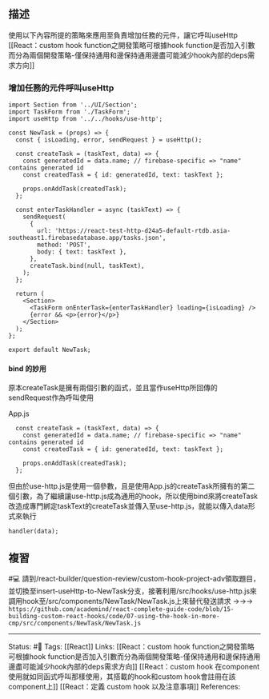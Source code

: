 ## 描述

使用以下內容所提的策略來應用至負責增加任務的元件，讓它呼叫useHttp
[[React：custom hook function之開發策略可根據hook function是否加入引數而分為兩個開發策略-僅保持通用和邊保持通用邊盡可能減少hook內部的deps需求方向]]
### 增加任務的元件呼叫useHttp

```
import Section from '../UI/Section';
import TaskForm from './TaskForm';
import useHttp from '../../hooks/use-http';

const NewTask = (props) => {
  const { isLoading, error, sendRequest } = useHttp();

  const createTask = (taskText, data) => {
    const generatedId = data.name; // firebase-specific => "name" contains generated id
    const createdTask = { id: generatedId, text: taskText };

    props.onAddTask(createdTask);
  };

  const enterTaskHandler = async (taskText) => {
    sendRequest(
      {
        url: 'https://react-test-http-d24a5-default-rtdb.asia-southeast1.firebasedatabase.app/tasks.json',
        method: 'POST',
        body: { text: taskText },
      },
      createTask.bind(null, taskText),
    );
  };

  return (
    <Section>
      <TaskForm onEnterTask={enterTaskHandler} loading={isLoading} />
      {error && <p>{error}</p>}
    </Section>
  );
};

export default NewTask;
```


#### bind 的妙用

原本createTask是擁有兩個引數的函式，並且當作useHttp所回傳的sendRequest作為呼叫使用

App.js
```
  const createTask = (taskText, data) => {
    const generatedId = data.name; // firebase-specific => "name" contains generated id
    const createdTask = { id: generatedId, text: taskText };

    props.onAddTask(createdTask);
  };
```

但由於use-http.js是使用一個參數，且是使用App.js的createTask所擁有的第二個引數，為了繼續讓use-http.js成為通用的hook，所以使用bind來將createTask改造成專門綁定taskText的createTask並傳入至use-http.js，就能以傳入data形式來執行
```
handler(data);
```

## 複習

#💻 請到/react-builder/question-review/custom-hook-project-adv領取題目，並切換至insert-useHttp-to-NewTask分支，接著利用/src/hooks/use-http.js來調用hook至/src/components/NewTask/NewTask.js上來替代發送請求 ->->-> `https://github.com/academind/react-complete-guide-code/blob/15-building-custom-react-hooks/code/07-using-the-hook-in-more-cmp/src/components/NewTask/NewTask.js`
<!--SR:!2022-11-02,10,250-->


---
Status: #🌱 
Tags:
[[React]]
Links:
[[React：custom hook function之開發策略可根據hook function是否加入引數而分為兩個開發策略-僅保持通用和邊保持通用邊盡可能減少hook內部的deps需求方向]]
[[React：custom hook 在component使用就如同函式呼叫那樣使用，其搭載的hook和custom hook會註冊在該component上]]
[[React：定義 custom hook 以及注意事項]]
References: